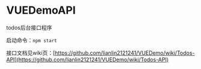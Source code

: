 # VUEDemoAPI

todos后台接口程序

启动命令：`npm start`

接口文档见wiki页：[https://github.com/lianlin2121241/VUEDemo/wiki/Todos-API](https://github.com/lianlin2121241/VUEDemo/wiki/Todos-API)
